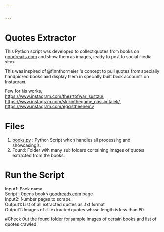 ```yaml
---


---
```


<h1 id="quotes-extractor">Quotes Extractor</h1>
<p>This Python script was developed to collect quotes from books on <a href="http://goodreads.com">goodreads.com</a> and show them as images, ready to post to social media sites.</p>
<p>This was inspired of @finnthormeier 's concept to pull quotes from specially handpicked books and display them in specially built book accounts on Instagram.</p>
<p>Few for his works,<br>
<a href="https://www.instagram.com/theartofwar_suntzu/">https://www.instagram.com/theartofwar_suntzu/</a>, <a href="https://www.instagram.com/skininthegame_nassimtaleb/">https://www.instagram.com/skininthegame_nassimtaleb/</a>, <a href="https://www.instagram.com/egoistheenemy">https://www.instagram.com/egoistheenemy</a></p>
<h1 id="files">Files</h1>
<ol>
<li><a href="http://books.py">books.py</a> : Python Script which handles all processing and showcasing’s.</li>
<li>Found: Folder with many sub folders containing images of quotes extracted from the  	books.</li>
</ol>
<h1 id="run-the-script">Run the Script</h1>
<p>Input1: Book name.<br>
Script : Opens book’s <a href="http://goodreads.com">goodreads.com</a> page<br>
Input2: Number pages to scrape.<br>
Output1: List of all extracted quotes as .txt format<br>
Output2: Images of all extracted quotes whose length is less than  80.</p>
<p>#Check Out the found folder for sample images of certain books and list of quotes crawled.</p>

